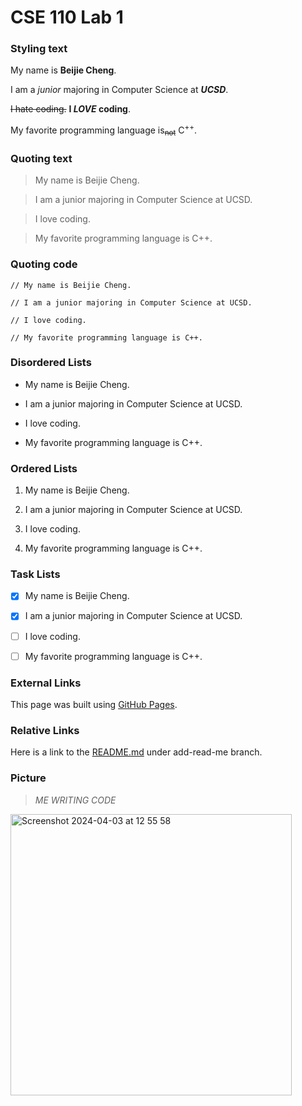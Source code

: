 # CSE 110 Lab 1

### Styling text

My name is **Beijie Cheng**. 

I am a _junior_ majoring in Computer Science at ***UCSD***. 

~~I hate coding.~~ **I _LOVE_ coding**.

My favorite programming language is<sub>~~not~~</sub> C<sup>++</sup>.


### Quoting text

> My name is Beijie Cheng. 

> I am a junior majoring in Computer Science at UCSD. 

> I love coding.

> My favorite programming language is C++.


### Quoting code

```
// My name is Beijie Cheng. 

// I am a junior majoring in Computer Science at UCSD. 

// I love coding.

// My favorite programming language is C++.
```

### Disordered Lists

- My name is Beijie Cheng. 

- I am a junior majoring in Computer Science at UCSD. 

- I love coding.

- My favorite programming language is C++.


### Ordered Lists

1. My name is Beijie Cheng. 

2. I am a junior majoring in Computer Science at UCSD. 

3. I love coding.

4. My favorite programming language is C++.

### Task Lists

- [x] My name is Beijie Cheng. 

- [x] I am a junior majoring in Computer Science at UCSD. 

- [ ] I love coding.

- [ ] My favorite programming language is C++.


### External Links

This page was built using [GitHub Pages](https://pages.github.com/).


### Relative Links

Here is a link to the [README.md](README.md) under add-read-me branch.

### Picture

> _ME WRITING CODE_

<img width="450" alt="Screenshot 2024-04-03 at 12 55 58" src="https://github.com/Auroruaaa/CSE110_lab1/assets/116754028/41a0be79-2b93-4f2b-baaa-e522f3b12451">








